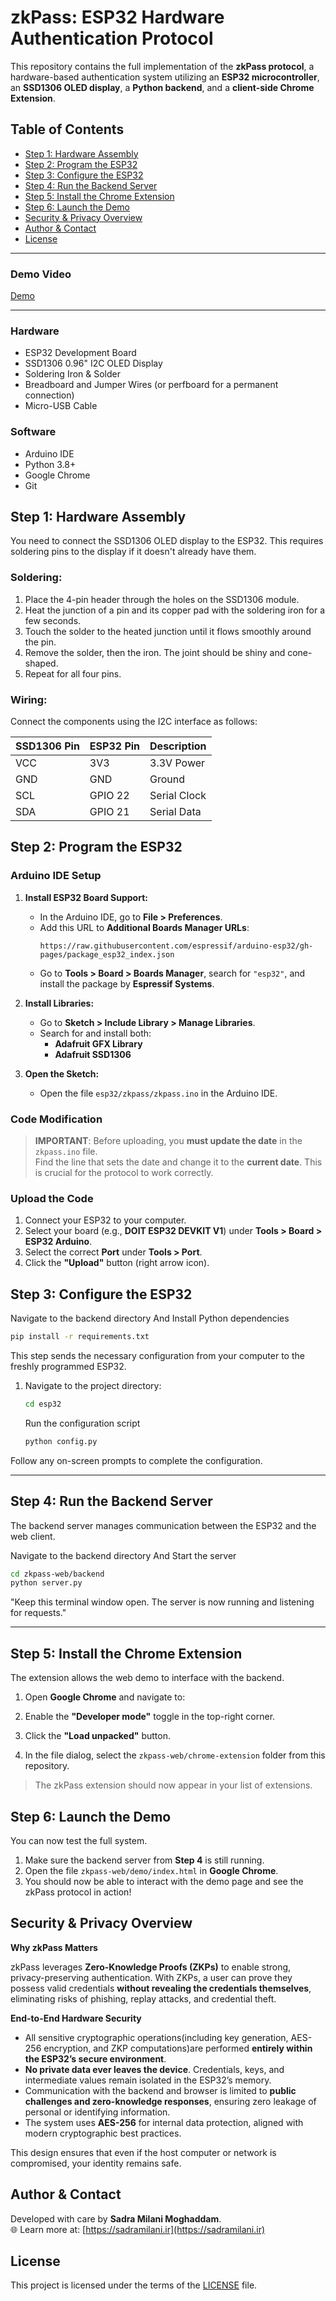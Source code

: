 # zkPass: ESP32 Hardware Authentication Protocol

This repository contains the full implementation of the **zkPass protocol**, a hardware-based authentication system utilizing an **ESP32 microcontroller**, an **SSD1306 OLED display**, a **Python backend**, and a **client-side Chrome Extension**.

## Table of Contents

- [Step 1: Hardware Assembly](#step-1-hardware-assembly)
- [Step 2: Program the ESP32](#step-2-program-the-esp32)
- [Step 3: Configure the ESP32](#step-3-configure-the-esp32)
- [Step 4: Run the Backend Server](#step-4-run-the-backend-server)
- [Step 5: Install the Chrome Extension](#step-5-install-the-chrome-extension)
- [Step 6: Launch the Demo](#step-6-launch-the-demo)
- [Security & Privacy Overview](#security--privacy-overview)
- [Author & Contact](#author--contact)
- [License](#license)

---
### Demo Video

[Demo](media/demo.mp4)

---
### Hardware

- ESP32 Development Board
- SSD1306 0.96" I2C OLED Display
- Soldering Iron & Solder
- Breadboard and Jumper Wires (or perfboard for a permanent connection)
- Micro-USB Cable

### Software

- Arduino IDE
- Python 3.8+
- Google Chrome
- Git

## Step 1: Hardware Assembly

You need to connect the SSD1306 OLED display to the ESP32. This requires soldering pins to the display if it doesn't already have them.

### Soldering:

1. Place the 4-pin header through the holes on the SSD1306 module.
2. Heat the junction of a pin and its copper pad with the soldering iron for a few seconds.
3. Touch the solder to the heated junction until it flows smoothly around the pin.
4. Remove the solder, then the iron. The joint should be shiny and cone-shaped.
5. Repeat for all four pins.

### Wiring:

Connect the components using the I2C interface as follows:

| SSD1306 Pin | ESP32 Pin | Description        |
|-------------|-----------|--------------------|
| VCC         | 3V3       | 3.3V Power         |
| GND         | GND       | Ground             |
| SCL         | GPIO 22   | Serial Clock       |
| SDA         | GPIO 21   | Serial Data        |

## Step 2: Program the ESP32

### Arduino IDE Setup

1. **Install ESP32 Board Support:**
   - In the Arduino IDE, go to **File > Preferences**.
   - Add this URL to **Additional Boards Manager URLs**:
     ```
     https://raw.githubusercontent.com/espressif/arduino-esp32/gh-pages/package_esp32_index.json
     ```
   - Go to **Tools > Board > Boards Manager**, search for `"esp32"`, and install the package by **Espressif Systems**.

2. **Install Libraries:**
   - Go to **Sketch > Include Library > Manage Libraries**.
   - Search for and install both:
     - **Adafruit GFX Library**
     - **Adafruit SSD1306**

3. **Open the Sketch:**
   - Open the file `esp32/zkpass/zkpass.ino` in the Arduino IDE.

### Code Modification

> **IMPORTANT**: Before uploading, you **must update the date** in the `zkpass.ino` file.  
> Find the line that sets the date and change it to the **current date**. This is crucial for the protocol to work correctly.

### Upload the Code

1. Connect your ESP32 to your computer.
2. Select your board (e.g., **DOIT ESP32 DEVKIT V1**) under **Tools > Board > ESP32 Arduino**.
3. Select the correct **Port** under **Tools > Port**.
4. Click the **"Upload"** button (right arrow icon).

## Step 3: Configure the ESP32

Navigate to the backend directory And Install Python dependencies
```bash
pip install -r requirements.txt
```


This step sends the necessary configuration from your computer to the freshly programmed ESP32.
1. Navigate to the project directory:
   ```bash
   cd esp32
   ```
   Run the configuration script
   ```bash
   python config.py
   ```
Follow any on-screen prompts to complete the configuration.

---

## Step 4: Run the Backend Server

The backend server manages communication between the ESP32 and the web client.

   Navigate to the backend directory And Start the server
   ```bash
   cd zkpass-web/backend
   python server.py
   ```
   "Keep this terminal window open. The server is now running and listening for requests."

---


## Step 5: Install the Chrome Extension

The extension allows the web demo to interface with the backend.

1. Open **Google Chrome** and navigate to:

2. Enable the **"Developer mode"** toggle in the top-right corner.

3. Click the **"Load unpacked"** button.

4. In the file dialog, select the `zkpass-web/chrome-extension` folder from this repository.

> The zkPass extension should now appear in your list of extensions.


## Step 6: Launch the Demo

You can now test the full system.

1. Make sure the backend server from **Step 4** is still running.
2. Open the file `zkpass-web/demo/index.html` in **Google Chrome**.
3. You should now be able to interact with the demo page and see the zkPass protocol in action!


## Security & Privacy Overview

**Why zkPass Matters**

zkPass leverages **Zero-Knowledge Proofs (ZKPs)** to enable strong, privacy-preserving authentication. With ZKPs, a user can prove they possess valid credentials **without revealing the credentials themselves**, eliminating risks of phishing, replay attacks, and credential theft.

**End-to-End Hardware Security**

- All sensitive cryptographic operations(including key generation, AES-256 encryption, and ZKP computations)are performed **entirely within the ESP32’s secure environment**.
- **No private data ever leaves the device**. Credentials, keys, and intermediate values remain isolated in the ESP32’s memory.
- Communication with the backend and browser is limited to **public challenges and zero-knowledge responses**, ensuring zero leakage of personal or identifying information.
- The system uses **AES-256** for internal data protection, aligned with modern cryptographic best practices.

This design ensures that even if the host computer or network is compromised, your identity remains safe.

## Author & Contact

Developed with care by **Sadra Milani Moghaddam**.  
🌐 Learn more at: [https://sadramilani.ir](https://sadramilani.ir)

## License

This project is licensed under the terms of the [LICENSE](LICENSE) file.